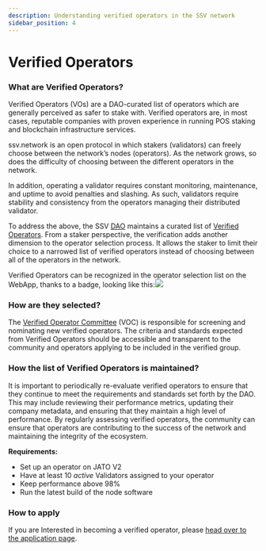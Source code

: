```yaml
---
description: Understanding verified operators in the SSV network
sidebar_position: 4
---
```


# Verified Operators

### What are Verified Operators?

Verified Operators (VOs) are a DAO-curated list of operators which are generally perceived as safer to stake with. Verified operators are, in most cases, reputable companies with proven experience in running POS staking and blockchain infrastructure services.

ssv.network is an open protocol in which stakers (validators) can freely choose between the network’s nodes (operators). As the network grows, so does the difficulty of choosing between the different operators in the network.

In addition, operating a validator requires constant monitoring, maintenance, and uptime to avoid penalties and slashing. As such, validators require stability and consistency from the operators managing their distributed validator.

To address the above, the SSV [DAO](/learn/introduction/governance) maintains a curated list of [Verified Operators](https://ssvnetwork.notion.site/Verified-Operator-Program-9aa7cb59cefe4e998b296cfc57bd4032#c5e74527a9ea4448a32476cbda02b970). From a staker perspective, the verification adds another dimension to the operator selection process. It allows the staker to limit their choice to a narrowed list of verified operators instead of choosing between all of the operators in the network.

Verified Operators can be recognized in the operator selection list on the WebApp, thanks to a badge, looking like this:![](https://app.ssv.network/images/operator\_type/verified.svg)

### How are they selected?

The [Verified Operator Committee](https://snapshot.org/#/mainnet.ssvnetwork.eth/proposal/0x5806627f78940463ac049662b5a7bff8a3b72fff75e04279c47ef9ba4a6c8a2b) (VOC) is responsible for screening and nominating new verified operators. The criteria and standards expected from Verified Operators should be accessible and transparent to the community and operators applying to be included in the verified group.

### How the list of Verified Operators is maintained?

It is important to periodically re-evaluate verified operators to ensure that they continue to meet the requirements and standards set forth by the DAO. This may include reviewing their performance metrics, updating their company metadata, and ensuring that they maintain a high level of performance. By regularly assessing verified operators, the community can ensure that operators are contributing to the success of the network and maintaining the integrity of the ecosystem.

**Requirements:**

* Set up an operator on JATO V2
* Have at least 10 _active_ Validators assigned to your operator
* Keep performance above 98%
* Run the latest build of the node software

### How to apply

If you are Interested in becoming a verified operator, please [head over to the application page](https://ssvnetwork.notion.site/Verified-Operator-Program-9aa7cb59cefe4e998b296cfc57bd4032?p=d7c6b709accb499a908ba8bc471e37c4\&pm=c).
